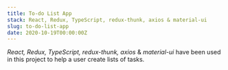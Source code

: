 ```yaml
---
title: To-do List App
stack: React, Redux, TypeScript, redux-thunk, axios & material-ui
slug: to-do-list-app
date: 2020-10-19T00:00:00Z
---
```


*React, Redux, TypeScript, redux-thunk, axios* & *material-ui* have been used in this project
to help a user create lists of tasks.